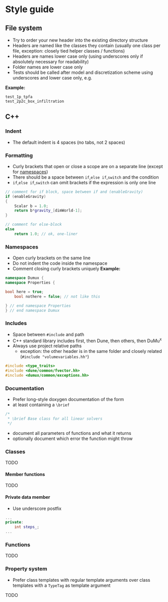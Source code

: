 # Style guide

## File system

* Try to order your new header into the existing directory structure
* Headers are named like the classes they contain (usually one class per file, exception: closely tied helper classes / functions)
* Headers are names lower case only (using underscores only if absolutely necessary for readability)
* Folder names are lower case only
* Tests should be called after model and discretization scheme using underscores and lower case only, e.g.

__Example:__
```
test_1p_tpfa
test_2p2c_box_infiltration
```

## C++

### Indent

* The default indent is 4 spaces (no tabs, not 2 spaces)

### Formatting

* Curly brackets that open or close a scope are on a separate line (except for [namespaces](#Namespaces))
* There should be a space between `if`,`else if`,`switch` and the condition
* `if`,`else if`,`switch` can omit brackets if the expression is only one line

```c++
// comment for if block, space between if and (enableGravity)
if (enableGravity)
{
    Scalar b = 1.0;
    return b*gravity_[dimWorld-1];
}

// comment for else-block
else
    return 1.0; // ok, one-liner
```

### Namespaces

* Open curly brackets on the same line
* Do not indent the code inside the namespace
* Comment closing curly brackets uniquely
__Example:__

```c++
namespace Dumux {
namespace Properties {

bool here = true;
    bool nothere = false; // not like this

} // end namespace Properties
} // end namespace Dumux
```

### Includes

* Space between `#include` and path
* C++ standard library includes first, then Dune, then others, then DuMu<sup>x</sup>
* Always use project relative paths
    - exception: the other header is in the same folder and closely related (`#include "volumevariables.hh"`)

```c++
#include <type_traits>
#include <dune/common/fvector.hh>
#include <dumux/common/exceptions.hh>
```

### Documentation

* Prefer long-style doxygen documentation of the form
* at least containing a `\brief`

```c++
/*
 * \brief Base class for all linear solvers
 */
```

* document all parameters of functions and what it returns
* optionally document which error the function might throw

### Classes

TODO

#### Member functions

TODO

#### Private data member
* Use underscore postfix

```c++
...
private:
    int steps_;
...
```

### Functions

TODO

### Property system

* Prefer class templates with regular template arguments over class templates with a `TypeTag` as template argument

TODO
